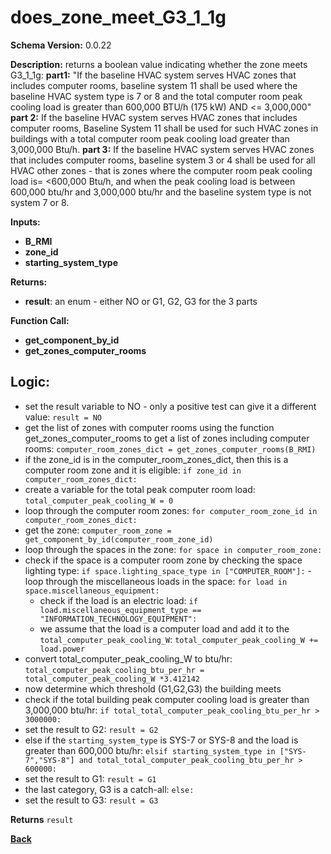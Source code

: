 # does_zone_meet_G3_1_1g
**Schema Version:** 0.0.22  

**Description:** returns a boolean value indicating whether the zone meets G3_1_1g:
  **part1:** "If the baseline HVAC system serves HVAC zones that includes computer rooms,  baseline system 11 shall be used where the baseline HVAC system type is 7 or 8 and the total computer room peak cooling load is greater than 600,000 BTU/h (175 kW) AND <= 3,000,000"
  **part 2:** If the baseline HVAC system serves HVAC zones that includes computer rooms,  Baseline System 11 shall be used for such HVAC zones in buildings with a total computer room peak cooling load greater than 3,000,000 Btu/h.
  **part 3:** If the baseline HVAC system serves HVAC zones that includes computer rooms,  baseline system 3 or 4 shall be used for all HVAC other zones - that is zones where the computer room peak cooling load is= <600,000 Btu/h, and when the peak cooling load is between 600,000 btu/hr and 3,000,000 btu/hr and the baseline system type is not system 7 or 8.

**Inputs:** 
- **B_RMI**
- **zone_id**
- **starting_system_type**

**Returns:**  
- **result**: an enum - either NO or G1, G2, G3 for the 3 parts

**Function Call:**
- **get_component_by_id**
- **get_zones_computer_rooms**

## Logic:
- set the result variable to NO - only a positive test can give it a different value: `result = NO`
- get the list of zones with computer rooms using the function get_zones_computer_rooms to get a list of zones including computer rooms: `computer_room_zones_dict = get_zones_computer_rooms(B_RMI)`
- if the zone_id is in the computer_room_zones_dict, then this is a computer room zone and it is eligible: `if zone_id in computer_room_zones_dict:`
 - create a variable for the total peak computer room load: `total_computer_peak_cooling_W = 0`
 -  loop through the computer room zones: `for computer_room_zone_id in computer_room_zones_dict:`
  - get the zone: `computer_room_zone = get_component_by_id(computer_room_zone_id)`
  - loop through the spaces in the zone: `for space in computer_room_zone:`
   - check if the space is a computer room zone by checking the space lighting type: `if space.lighting_space_type in ["COMPUTER_ROOM"]:`
    - loop through the miscellaneous loads in the space: `for load in space.miscellaneous_equipment:`
     - check if the load is an electric load: `if load.miscellaneous_equipment_type == "INFORMATION_TECHNOLOGY_EQUIPMENT":`
      - we assume that the load is a computer load and add it to the `total_computer_peak_cooling_W`: `total_computer_peak_cooling_W += load.power`
 - convert total_computer_peak_cooling_W to btu/hr: `total_computer_peak_cooling_btu_per_hr = total_computer_peak_cooling_W *3.412142`
 - now determine which threshold (G1,G2,G3) the building meets
 - check if the total building peak computer cooling load is greater than 3,000,000 btu/hr: `if total_total_computer_peak_cooling_btu_per_hr > 3000000:`
  - set the result to G2: `result = G2`
 - else if the `starting_system_type` is SYS-7 or SYS-8 and the load is greater than 600,000 btu/hr: `elsif starting_system_type in ["SYS-7","SYS-8"] and total_total_computer_peak_cooling_btu_per_hr > 600000:`
  - set the result to G1: `result = G1`
 - the last category, G3 is a catch-all: `else:`
  - set the result to G3: `result = G3`

**Returns** `result`


**[Back](../_toc.md)**
